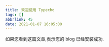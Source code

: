 ```yaml
---
title: 欢迎使用 Typecho
tags: []
abbrlink: 45
date: 2021-01-07 16:05:00
---
```


如果您看到这篇文章,表示您的 blog 已经安装成功.
